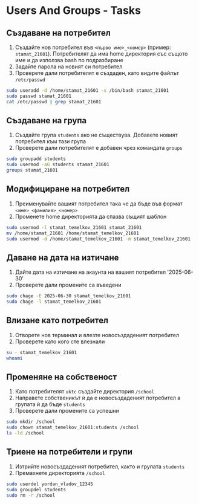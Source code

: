 # Users And Groups - Tasks

## Създаване на потребител

1. Създайте нов потребител във `<първо име>_<номер>` (пример: `stamat_21601`). Потребителят да има home директория със същото име и да използва bash по подразбиране
2. Задайте парола на новият си потребител
3. Проверете дали потребителят е създаден, като видите файлът `/etc/passwd`

```bash
sudo useradd -d /home/stamat_21601 -s /bin/bash stamat_21601
sudo passwd stamat_21601
cat /etc/passwd | grep stamat_21601
```

## Създаване на група

1. Създайте група `students` ако не съществува. Добавете новият потребител към тази група
2. Проверете дали потребителят е добавен чрез командата `groups`

```bash
sudo groupadd students
sudo usermod -aG students stamat_21601
groups stamat_21601
```

## Модифициране на потребител

1. Преименувайте вашият потребител така че да бъде във формат `<име>_<фамилия>_<номер>`
2. Променете home директорията да спазва същият шаблон

```bash
sudo usermod -l stamat_temelkov_21601 stamat_21601
mv /home/stamat_21601 /home/stamat_temelkov_21601
sudo usermod -d /home/stamat_temelkov_21601 -m stamat_temelkov_21601
```
## Даване на дата на изтичане

1. Дайте дата на изтичане на акаунта на вашият потребител '2025-06-30'
2. Проверете дали промените са въведени

```bash
sudo chage -E 2025-06-30 stamat_temelkov_21601
sudo chage -l stamat_temelkov_21601
```

## Влизане като потребител

1. Отворете нов терминал и влезте новосъздаденият потребител
2. Проверете като кого сте влезнали

```bash
su - stamat_temelkov_21601
whoami
```

## Променяне на собственост

1. Като потребителят `uktc` създайте директория `/school`
2. Направете собственикът ѝ да е новосъздаденият потребител а групата ѝ да бъде `students`
3. Проверете дали промените са успешни

```bash
sudo mkdir /school
sudo chown stamat_temelkov_21601:students /school
ls -ld /school
```

## Триене на потребители и групи

1. Изтрийте новосъздаденият потребител, както и групата `students`
2. Премахнете директорията `/school`

```bash
sudo userdel yordan_vladov_12345
sudo groupdel students
sudo rm -r /school
```
